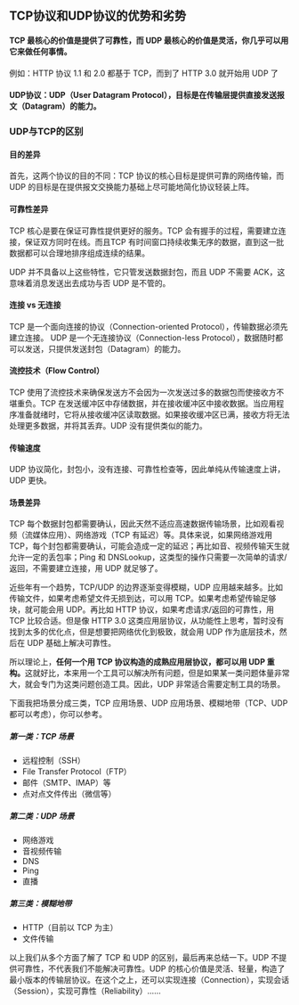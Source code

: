 ## TCP协议和UDP协议的优势和劣势

#### TCP 最核心的价值是提供了可靠性，而 UDP 最核心的价值是灵活，你几乎可以用它来做任何事情。

例如：HTTP 协议 1.1 和 2.0 都基于 TCP，而到了 HTTP 3.0 就开始用 UDP 了


#### UDP协议：UDP（User Datagram Protocol），目标是在传输层提供直接发送报文（Datagram）的能力。


### UDP与TCP的区别

#### 目的差异

首先，这两个协议的目的不同：TCP 协议的核心目标是提供可靠的网络传输，而 UDP 的目标是在提供报文交换能力基础上尽可能地简化协议轻装上阵。

#### 可靠性差异

TCP 核心是要在保证可靠性提供更好的服务。TCP 会有握手的过程，需要建立连接，保证双方同时在线。而且TCP 有时间窗口持续收集无序的数据，直到这一批数据都可以合理地排序组成连续的结果。

UDP 并不具备以上这些特性，它只管发送数据封包，而且 UDP 不需要 ACK，这意味着消息发送出去成功与否 UDP 是不管的。

####  连接 vs 无连接

TCP 是一个面向连接的协议（Connection-oriented Protocol），传输数据必须先建立连接。 UDP 是一个无连接协议（Connection-less Protocol），数据随时都可以发送，只提供发送封包（Datagram）的能力。

#### 流控技术（Flow Control）

TCP 使用了流控技术来确保发送方不会因为一次发送过多的数据包而使接收方不堪重负。TCP 在发送缓冲区中存储数据，并在接收缓冲区中接收数据。当应用程序准备就绪时，它将从接收缓冲区读取数据。如果接收缓冲区已满，接收方将无法处理更多数据，并将其丢弃。UDP 没有提供类似的能力。

#### 传输速度

UDP 协议简化，封包小，没有连接、可靠性检查等，因此单纯从传输速度上讲，UDP 更快。

#### 场景差异

TCP 每个数据封包都需要确认，因此天然不适应高速数据传输场景，比如观看视频（流媒体应用）、网络游戏（TCP 有延迟）等。具体来说，如果网络游戏用 TCP，每个封包都需要确认，可能会造成一定的延迟；再比如音、视频传输天生就允许一定的丢包率；Ping 和 DNSLookup，这类型的操作只需要一次简单的请求/返回，不需要建立连接，用 UDP 就足够了。

近些年有一个趋势，TCP/UDP 的边界逐渐变得模糊，UDP 应用越来越多。比如传输文件，如果考虑希望文件无损到达，可以用 TCP。如果考虑希望传输足够块，就可能会用 UDP。再比如 HTTP 协议，如果考虑请求/返回的可靠性，用 TCP 比较合适。但是像 HTTP 3.0 这类应用层协议，从功能性上思考，暂时没有找到太多的优化点，但是想要把网络优化到极致，就会用 UDP 作为底层技术，然后在 UDP 基础上解决可靠性。

所以理论上，<strong>任何一个用 TCP 协议构造的成熟应用层协议，都可以用 UDP 重构。</strong>这就好比，本来用一个工具可以解决所有问题，但是如果某一类问题体量非常大，就会专门为这类问题创造工具。因此，UDP 非常适合需要定制工具的场景。

下面我把场景分成三类，TCP 应用场景、UDP 应用场景、模糊地带（TCP、UDP 都可以考虑），你可以参考。


##### 第一类：TCP 场景

- 远程控制（SSH）
- File Transfer Protocol（FTP）
- 邮件（SMTP、IMAP）等
- 点对点文件传出（微信等）

##### 第二类：UDP 场景

- 网络游戏
- 音视频传输
- DNS
- Ping
- 直播

##### 第三类：模糊地带

- HTTP（目前以 TCP 为主）
- 文件传输


以上我们从多个方面了解了 TCP 和 UDP 的区别，最后再来总结一下。UDP 不提供可靠性，不代表我们不能解决可靠性。UDP 的核心价值是灵活、轻量，构造了最小版本的传输层协议。在这个之上，还可以实现连接（Connection），实现会话（Session），实现可靠性（Reliability）……
